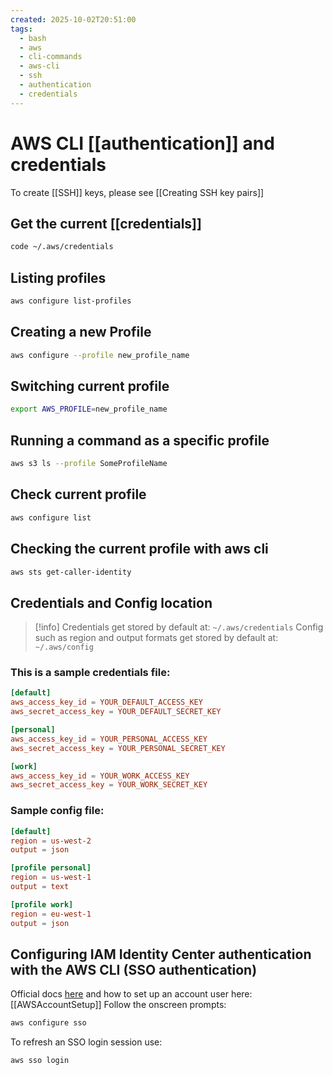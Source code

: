 ```yaml
---
created: 2025-10-02T20:51:00
tags:
  - bash
  - aws
  - cli-commands
  - aws-cli
  - ssh
  - authentication
  - credentials
---
```

# AWS CLI [[authentication]] and credentials

To create [[SSH]] keys, please see [[Creating SSH key pairs]]
## Get the current [[credentials]]
```bash
code ~/.aws/credentials
```

## Listing profiles
```bash
aws configure list-profiles
```
## Creating a new Profile
```bash
aws configure --profile new_profile_name
```

## Switching current profile
```bash
export AWS_PROFILE=new_profile_name
```
## Running a command as a specific profile
```bash
aws s3 ls --profile SomeProfileName
```
## Check current profile
```bash
aws configure list
```

## Checking the current profile with aws cli

```bash
aws sts get-caller-identity
```


## Credentials and Config location

>[!info]
Credentials get stored  by default at: `~/.aws/credentials`
Config such as region and output formats get stored by default at: `~/.aws/config`
### This is a sample credentials file:
```toml
[default]
aws_access_key_id = YOUR_DEFAULT_ACCESS_KEY
aws_secret_access_key = YOUR_DEFAULT_SECRET_KEY

[personal]
aws_access_key_id = YOUR_PERSONAL_ACCESS_KEY
aws_secret_access_key = YOUR_PERSONAL_SECRET_KEY

[work]
aws_access_key_id = YOUR_WORK_ACCESS_KEY
aws_secret_access_key = YOUR_WORK_SECRET_KEY
```

### Sample config file:
```toml
[default]
region = us-west-2
output = json

[profile personal]
region = us-west-1
output = text

[profile work]
region = eu-west-1
output = json
```

## Configuring IAM Identity Center authentication with the AWS CLI (SSO authentication)

Official docs [here](https://docs.aws.amazon.com/cli/latest/userguide/cli-configure-sso.html) and how to set up an account user here: [[AWSAccountSetup]]
Follow the onscreen prompts:

```bash
aws configure sso
```

To refresh an SSO login session use:
```bash
aws sso login
```